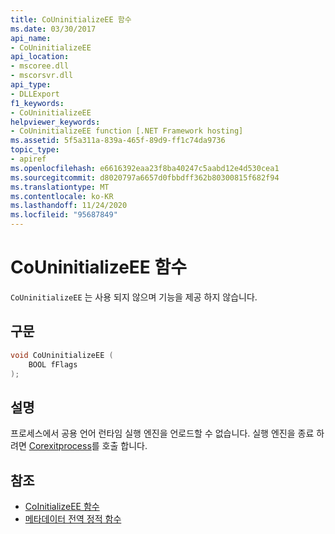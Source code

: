 ```yaml
---
title: CoUninitializeEE 함수
ms.date: 03/30/2017
api_name:
- CoUninitializeEE
api_location:
- mscoree.dll
- mscorsvr.dll
api_type:
- DLLExport
f1_keywords:
- CoUninitializeEE
helpviewer_keywords:
- CoUninitializeEE function [.NET Framework hosting]
ms.assetid: 5f5a311a-839a-465f-89d9-ff1c74da9736
topic_type:
- apiref
ms.openlocfilehash: e6616392eaa23f8ba40247c5aabd12e4d530cea1
ms.sourcegitcommit: d8020797a6657d0fbbdff362b80300815f682f94
ms.translationtype: MT
ms.contentlocale: ko-KR
ms.lasthandoff: 11/24/2020
ms.locfileid: "95687849"
---
```

# <a name="couninitializeee-function"></a>CoUninitializeEE 함수

`CoUninitializeEE` 는 사용 되지 않으며 기능을 제공 하지 않습니다.  
  
## <a name="syntax"></a>구문  
  
```cpp  
void CoUninitializeEE (  
    BOOL fFlags  
);  
```  
  
## <a name="remarks"></a>설명  

 프로세스에서 공용 언어 런타임 실행 엔진을 언로드할 수 없습니다. 실행 엔진을 종료 하려면 [Corexitprocess](corexitprocess-function.md)를 호출 합니다.  
  
## <a name="see-also"></a>참조

- [CoInitializeEE 함수](coinitializeee-function.md)
- [메타데이터 전역 정적 함수](../metadata/metadata-global-static-functions.md)

